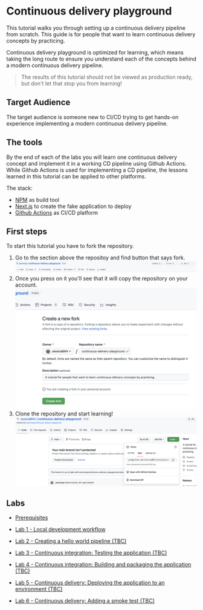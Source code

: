 # Continuous delivery playground

This tutorial walks you through setting up a continuous delivery pipeline from scratch. This guide is for people that want to learn continuous delivery concepts by practicing.

Continuous delivery playground is optimized for learning, which means taking the long route to ensure you understand each of the concepts behind a modern continuous delivery pipeline.

> The results of this tutorial should not be viewed as production ready, but don't let that stop you from learning!

## Target Audience

The target audience is someone new to CI/CD trying to get hands-on experience implementing a modern continuous delivery pipeline.

## The tools

By the end of each of the labs you will learn one continuous delivery concept and implement it in a working CD pipeline using Github Actions. While Github Actions is used for implementing a CD pipeline, the lessons learned in this tutorial can be applied to other platforms.

The stack:

- [NPM](https://www.npmjs.com/) as build tool
- [Next.js](https://nextjs.org/) to create the fake application to deploy
- [Github Actions](https://docs.github.com/en/actions/) as CI/CD platform

## First steps
To start this tutorial you have to fork the repository.
1. Go to the section above the repositoy and find button that says fork.
![Fork Button](docs/images/fork-button.png?raw=true "Fork Button")
2. Once you press on it you'll see that it will copy the repository on your account.
![Fork](docs/images/fork.png?raw=true "Fork")
3. Clone the repository and start learning!
![Clone](docs/images/clone.png?raw=true "Clone")

## Labs

- [Prerequisites](docs/00-prerequisites.md)
- [Lab 1 - Local development workflow](docs/01-local-development.md)
- [Lab 2 - Creating a hello world pipeline (TBC) ](docs/tbd.md)

- [Lab 3 - Continuous integration: Testing the application (TBC) ](docs/tbd.md)
- [Lab 4 - Continuous integration: Building and packaging the application (TBC) ](docs/tbd.md)
- [Lab 5 - Continuous delivery: Deploying the application to an environment (TBC) ](docs/tbd.md)
- [Lab 6 - Continuous delivery: Adding a smoke test (TBC) ](docs/tbd.md)
